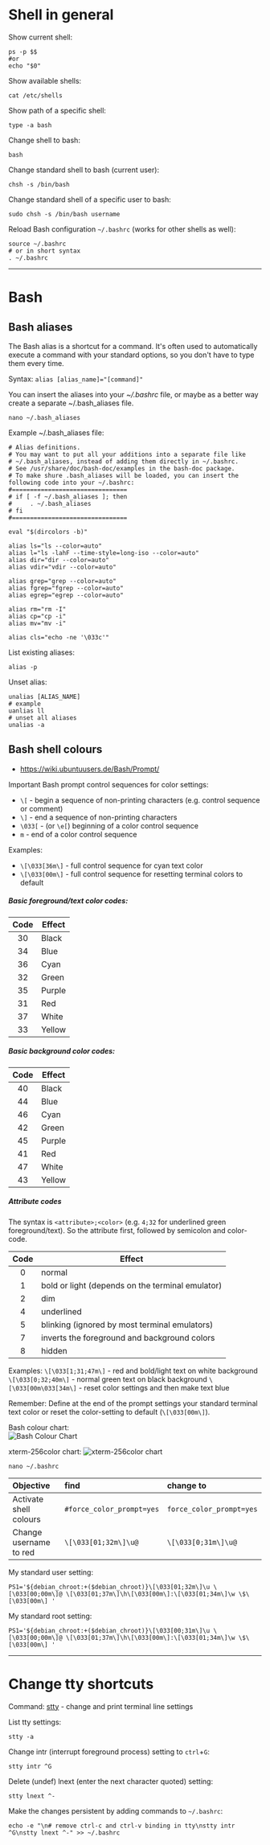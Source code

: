 # Shell in general

Show current shell:

```shell
ps -p $$
#or
echo "$0"
```

Show available shells:

```shell
cat /etc/shells
```

Show path of a specific shell:

```shell
type -a bash
```

Change shell to bash:

```shell
bash
```

Change standard shell to bash (current user):

```shell
chsh -s /bin/bash
```

Change standard shell of a specific user to bash:

```shell
sudo chsh -s /bin/bash username
```

Reload Bash configuration `~/.bashrc` (works for other shells as well):  
```shell
source ~/.bashrc
# or in short syntax
. ~/.bashrc
```


--------------------

# Bash

## Bash aliases

The Bash alias is a shortcut for a command. It's often used to automatically execute a command with your standard options, so you don't have to type them every time.  

Syntax: `alias [alias_name]="[command]"`

You can insert the aliases into your _~/.bashrc_ file, or maybe as a better way create a separate ~/.bash_aliases file.  

```shell
nano ~/.bash_aliases
```  

Example ~/.bash_aliases file:

```text
# Alias definitions.
# You may want to put all your additions into a separate file like
# ~/.bash_aliases, instead of adding them directly in ~/.bashrc.
# See /usr/share/doc/bash-doc/examples in the bash-doc package.
# To make shure .bash_aliases will be loaded, you can insert the following code into your ~/.bashrc:
#================================
# if [ -f ~/.bash_aliases ]; then
#     . ~/.bash_aliases
# fi
#================================

eval "$(dircolors -b)"

alias ls="ls --color=auto"
alias l="ls -lahF --time-style=long-iso --color=auto"
alias dir="dir --color=auto"
alias vdir="vdir --color=auto"

alias grep="grep --color=auto"
alias fgrep="fgrep --color=auto"
alias egrep="egrep --color=auto"

alias rm="rm -I"
alias cp="cp -i"
alias mv="mv -i"

alias cls="echo -ne '\033c'"
```  

List existing aliases:

```shell
alias -p
```

Unset alias:

```shell
unalias [ALIAS_NAME]
# example
uanlias ll
# unset all aliases
unalias -a
```  

## Bash shell colours

- https://wiki.ubuntuusers.de/Bash/Prompt/  

Important Bash prompt control sequences for color settings:
- `\[` - begin a sequence of non-printing characters (e.g. control sequence or comment)
- `\]` - end a sequence of non-printing characters
- `\033[` - (or `\e[`) beginning of a color control sequence
- `m` - end of a color control sequence

Examples:
- `\[\033[36m\]` - full control sequence for cyan text color
- `\[\033[00m\]` - full control sequence for resetting terminal colors to default

##### Basic foreground/text color codes:

| Code | Effect |
| :--: | ------ |
|  30  | Black  |
|  34  | Blue   |
|  36  | Cyan   |
|  32  | Green  |
|  35  | Purple |
|  31  | Red    |
|  37  | White  |
|  33  | Yellow |

##### Basic background color codes:

| Code | Effect |
| :--: | ------ |
|  40  | Black  |
|  44  | Blue   |
|  46  | Cyan   |
|  42  | Green  |
|  45  | Purple |
|  41  | Red    |
|  47  | White  |
|  43  | Yellow |

##### Attribute codes
The syntax is `<attribute>;<color>` (e.g. `4;32` for underlined green foreground/text). So the attribute first, followed by semicolon and color-code.

| Code | Effect                                           |
| :--: | ------------------------------------------------ |
|  0   | normal                                           |
|  1   | bold or light (depends on the terminal emulator) |
|  2   | dim                                              |
|  4   | underlined                                       |
|  5   | blinking (ignored by most terminal emulators)    |
|  7   | inverts the foreground and background colors     |
|  8   | hidden                                           |

Examples:
`\[\033[1;31;47m\]` - red and bold/light text on white background
`\[\033[0;32;40m\]` - normal green text on black background
`\[\033[00m\033[34m\]` - reset color settings and then make text blue

Remember:
Define at the end of the prompt settings your standard terminal text color or reset the color-setting to default (`\[\033[00m\]`).

Bash colour chart:  
![Bash Colour Chart](../zz_rss/bash-color-chart.png)

xterm-256color chart: 
![xterm-256color chart](https://upload.wikimedia.org/wikipedia/commons/1/15/Xterm_256color_chart.svg)


```shell
nano ~/.bashrc
```  

| Objective | find | change to |
|:---------|:---------|:----------|
| Activate shell colours | `#force_color_prompt=yes` | `force_color_prompt=yes`|
| Change username to red | `\[\033[01;32m\]\u@` | `\[\033[0;31m\]\u@` |

My standard user setting:  
```shell
PS1='${debian_chroot:+($debian_chroot)}\[\033[01;32m\]\u \[\033[00;00m\]@ \[\033[01;37m\]\h\[\033[00m\]:\[\033[01;34m\]\w \$\[\033[00m\] '
``` 

My standard root setting:  
```shell
PS1='${debian_chroot:+($debian_chroot)}\[\033[00;31m\]\u \[\033[00;00m\]@ \[\033[01;37m\]\h\[\033[00m\]:\[\033[01;34m\]\w \$\[\033[00m\] '
``` 

--------------------

# Change tty shortcuts 

Command: [stty](https://manpages.debian.org/bullseye/coreutils/stty.1.en.html) - change and print terminal line settings

List tty settings:  
```shell
stty -a
```  

Change intr (interrupt foreground process) setting to `ctrl`+`G`:  
```shell
stty intr ^G
```  

Delete (undef) lnext (enter the next character quoted) setting:  
```shell
stty lnext ^-
```  

Make the changes persistent by adding commands to `~/.bashrc`:  
```shell
echo -e "\n# remove ctrl-c and ctrl-v binding in tty\nstty intr ^G\nstty lnext ^-" >> ~/.bashrc
```  
